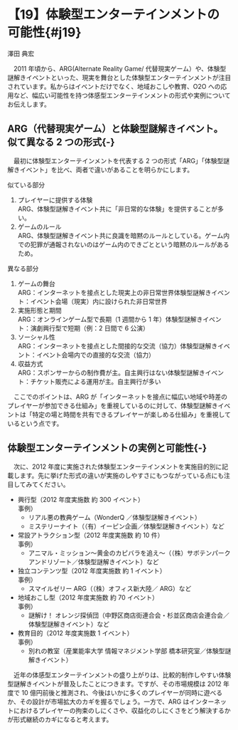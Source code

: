 # 【19】体験型エンターテインメントの可能性{#j19}

<div class="author">澤田 典宏</div>

　2011 年頃から、ARG(Alternate Reality Game/ 代替現実ゲーム）や、体験型謎解きイベントといった、現実を舞台とした体験型エンターテインメントが注目されています。私からはイベントだけでなく、地域おこしや教育、O2O への応用など、幅広い可能性を持つ体感型エンターテインメントの形式や実例についてお伝えします。

## ARG（代替現実ゲーム）と体験型謎解きイベント。似て異なる 2 つの形式{-}

　最初に体験型エンターテインメントを代表する 2 つの形式「ARG」「体験型謎解きイベント」を比べ、両者で違いがあることを明らかにします。

似ている部分

1. プレイヤーに提供する体験  
ARG、体験型謎解きイベント共に「非日常的な体験」を提供することが多い。
2. ゲームのルール  
ARG、体験型謎解きイベント共に良識を暗黙のルールとしている。ゲーム内での犯罪が通報されないのはゲーム内のできごとという暗黙のルールがあるため。

異なる部分

1. ゲームの舞台  
ARG：インターネットを接点とした現実上の非日常世界体験型謎解きイベント：イベント会場（現実）内に設けられた非日常世界
2. 実施形態と期間  
ARG：オンラインゲーム型で長期（1 週間から 1 年）体験型謎解きイベント：演劇興行型で短期（例：2 日間で 6 公演）
3. ソーシャル性  
ARG：インターネットを接点とした間接的な交流（協力）体験型謎解きイベント：イベント会場内での直接的な交流（協力）
4. 収益方式  
ARG：スポンサーからの制作費が主。自主興行はない体験型謎解きイベント：チケット販売による運用が主。自主興行が多い

　ここでのポイントは、ARG が「インターネットを接点に幅広い地域や時差のプレイヤーが参加できる仕組み」を重視しているのに対して、体験型謎解きイベントは「特定の場と時間を共有できるプレイヤーが楽しめる仕組み」を重視しているという点です。

## 体験型エンターテインメントの実例と可能性{-}

　次に、2012 年度に実施された体験型エンターテインメントを実施目的別に記載します。先に挙げた形式の違いが実施のしやすさにもつながっている点にも注目してみてください。

* 興行型（2012 年度実施数 約 300 イベント）  
事例）
  * リアル悪の教典ゲーム（WonderQ ／体験型謎解きイベント）  
  * ミステリーナイト（（有）イーピン企画／体験型謎解きイベント）など
* 常設アトラクション型（2012 年度実施数 約 10 件）  
事例）
  * アニマル・ミッション～黄金のカピバラを追え～（（株）サボテンパークアンドリゾート／体験型謎解きイベント）など
* 独立コンテンツ型（2012 年度実施数 約 1 イベント）  
事例）
  * スマイルゼリー ARG（（株）オフィス新大陸／ ARG）など
* 地域おこし型（2012 年度実施数 約 70 イベント）  
事例）
  * 謎解け！ オレンジ探偵団（中野区商店街連合会・杉並区商店会連合会／体験型謎解きイベント）など
* 教育目的（2012 年度実施数 1 イベント）  
事例）
  * 別れの教室（産業能率大学 情報マネジメント学部 橋本研究室／体験型謎解きイベント）

　近年の体感型エンターテインメントの盛り上がりは、比較的制作しやすい体験型謎解きイベントが普及したことにつきます。ですが、その市場規模は 2012 年度で 10 億円前後と推測され、今後はいかに多くのプレイヤーが同時に遊べるか、その設計が市場拡大のカギを握るでしょう。一方で、ARG はインターネットにおけるプレイヤーの拘束のしにくさや、収益化のしにくさをどう解決するかが形式継続のカギになると考えます。
